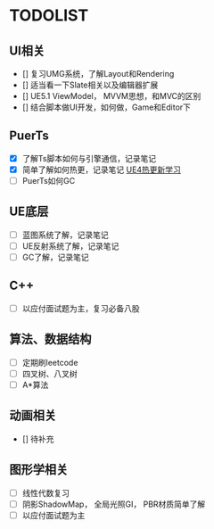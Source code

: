 # **TODOLIST**

## UI相关

- [] 复习UMG系统，了解Layout和Rendering
- [] 适当看一下Slate相关以及编辑器扩展
- [] UE5.1 ViewModel， MVVM思想，和MVC的区别
- [] 结合脚本做UI开发，如何做，Game和Editor下

## PuerTs

- [X] 了解Ts脚本如何与引擎通信，记录笔记
- [X] 简单了解如何热更，记录笔记 [UE4热更新学习](./UE4%E7%83%AD%E6%9B%B4%E6%96%B0%E5%AD%A6%E4%B9%A0.md)
- [ ] PuerTs如何GC

## UE底层

- [ ] 蓝图系统了解，记录笔记
- [ ] UE反射系统了解，记录笔记
- [ ] GC了解，记录笔记

## C++

- [ ] 以应付面试题为主，复习必备八股

## 算法、数据结构

- [ ] 定期刷leetcode
- [ ] 四叉树、八叉树
- [ ] A*算法

## 动画相关

- [] 待补充

## 图形学相关

- [ ] 线性代数复习
- [ ] 阴影ShadowMap， 全局光照GI， PBR材质简单了解
- [ ] 以应付面试题为主
